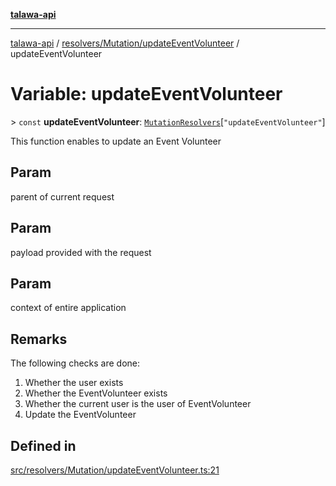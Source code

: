 [**talawa-api**](../../../../README.md)

***

[talawa-api](../../../../modules.md) / [resolvers/Mutation/updateEventVolunteer](../README.md) / updateEventVolunteer

# Variable: updateEventVolunteer

\> `const` **updateEventVolunteer**: [`MutationResolvers`](../../../../types/generatedGraphQLTypes/type-aliases/MutationResolvers.md)\[`"updateEventVolunteer"`\]

This function enables to update an Event Volunteer

## Param

parent of current request

## Param

payload provided with the request

## Param

context of entire application

## Remarks

The following checks are done:
1. Whether the user exists
2. Whether the EventVolunteer exists
3. Whether the current user is the user of EventVolunteer
4. Update the EventVolunteer

## Defined in

[src/resolvers/Mutation/updateEventVolunteer.ts:21](https://github.com/PalisadoesFoundation/talawa-api/blob/4b5c74fd36bcfc2e36f3a06b67d517e865c188be/src/resolvers/Mutation/updateEventVolunteer.ts#L21)

